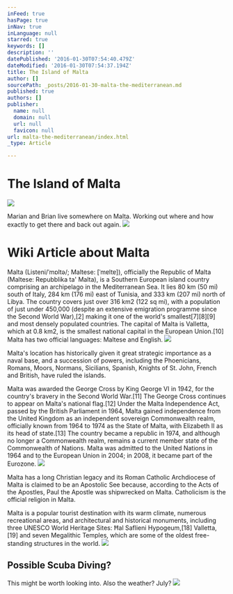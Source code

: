 ```yaml
---
inFeed: true
hasPage: true
inNav: true
inLanguage: null
starred: true
keywords: []
description: ''
datePublished: '2016-01-30T07:54:40.479Z'
dateModified: '2016-01-30T07:54:37.194Z'
title: The Island of Malta
author: []
sourcePath: _posts/2016-01-30-malta-the-mediterranean.md
published: true
authors: []
publisher:
  name: null
  domain: null
  url: null
  favicon: null
url: malta-the-mediterranean/index.html
_type: Article

---
```

# The Island of Malta
![](https://the-grid-user-content.s3-us-west-2.amazonaws.com/61d3bac6-a716-4925-927f-db121447ec31.png)

Marian and Brian live somewhere on Malta. Working out where and how exactly to get there and back out again. ![](https://the-grid-user-content.s3-us-west-2.amazonaws.com/84363039-a910-4934-a0dd-cf7dc769dafa.jpg)

# Wiki Article about Malta

Malta (Listeni/ˈmɒltə/; Maltese: \[ˈmɐltɐ\]), officially the
Republic of Malta (Maltese: Repubblika ta' Malta), is a Southern European
island country comprising an archipelago in the Mediterranean Sea. It lies 80
km (50 mi) south of Italy, 284 km (176 mi) east of Tunisia, and 333 km (207 mi)
north of Libya. The country covers just over 316 km2 (122 sq mi), with a
population of just under 450,000 (despite an extensive emigration programme
since the Second World War),\[2\] making it one of the world's smallest\[7\]\[8\]\[9\]
and most densely populated countries. The capital of Malta is Valletta, which
at 0.8 km2, is the smallest national capital in the European Union.\[10\] Malta
has two official languages: Maltese and English.
![](https://the-grid-user-content.s3-us-west-2.amazonaws.com/cce4ebec-6910-4adb-a903-2afc3500b131.jpg)

Malta's location has historically given it great strategic
importance as a naval base, and a succession of powers, including the
Phoenicians, Romans, Moors, Normans, Sicilians, Spanish, Knights of St. John,
French and British, have ruled the islands.

Malta was awarded the George Cross by King George VI in
1942, for the country's bravery in the Second World War.\[11\] The George Cross
continues to appear on Malta's national flag.\[12\] Under the Malta Independence
Act, passed by the British Parliament in 1964, Malta gained independence from
the United Kingdom as an independent sovereign Commonwealth realm, officially
known from 1964 to 1974 as the State of Malta, with Elizabeth II as its head of
state.\[13\] The country became a republic in 1974, and although no longer a
Commonwealth realm, remains a current member state of the Commonwealth of
Nations. Malta was admitted to the United Nations in 1964 and to the European
Union in 2004; in 2008, it became part of the Eurozone.
![](https://the-grid-user-content.s3-us-west-2.amazonaws.com/ffe7a2eb-7314-4a48-9d75-d5c303e23da6.jpg)

Malta has a long Christian legacy and its Roman Catholic
Archdiocese of Malta is claimed to be an Apostolic See because, according to
the Acts of the Apostles, Paul the Apostle was shipwrecked on Malta.
Catholicism is the official religion in Malta.

Malta is a popular tourist destination with its warm
climate, numerous recreational areas, and architectural and historical
monuments, including three UNESCO World Heritage Sites: Ħal Saflieni
Hypogeum,\[18\] Valletta,\[19\] and seven Megalithic Temples, which are some of the
oldest free-standing structures in the world.
![](https://the-grid-user-content.s3-us-west-2.amazonaws.com/af561f9e-8f3b-4605-b4c1-3fce122f2812.jpg)

## Possible Scuba Diving?

This might be worth looking into. Also the weather? July?
![](https://the-grid-user-content.s3-us-west-2.amazonaws.com/bce417b6-c634-4d51-af6c-651e28a1fef1.jpg)